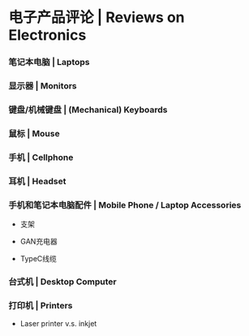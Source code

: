 电子产品评论 | Reviews on Electronics
===

### 笔记本电脑 | Laptops

### 显示器 | Monitors

### 键盘/机械键盘 | (Mechanical) Keyboards

### 鼠标 | Mouse

### 手机 | Cellphone

### 耳机 | Headset

### 手机和笔记本电脑配件 | Mobile Phone / Laptop Accessories

* 支架

* GAN充电器

* TypeC线缆

### 台式机 | Desktop Computer

### 打印机 | Printers

* Laser printer v.s. inkjet
